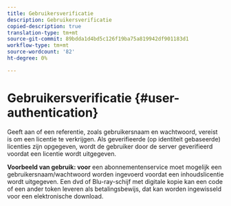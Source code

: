 ```yaml
---
title: Gebruikersverificatie
description: Gebruikersverificatie
copied-description: true
translation-type: tm+mt
source-git-commit: 89bdda1d4bd5c126f19ba75a819942df901183d1
workflow-type: tm+mt
source-wordcount: '82'
ht-degree: 0%

---
```



# Gebruikersverificatie {#user-authentication}

Geeft aan of een referentie, zoals gebruikersnaam en wachtwoord, vereist is om een licentie te verkrijgen. Als geverifieerde (op identiteit gebaseerde) licenties zijn opgegeven, wordt de gebruiker door de server geverifieerd voordat een licentie wordt uitgegeven.

**Voorbeeld van gebruik: voor** een abonnementenservice moet mogelijk een gebruikersnaam/wachtwoord worden ingevoerd voordat een inhoudslicentie wordt uitgegeven. Een dvd of Blu-ray-schijf met digitale kopie kan een code of een ander token leveren als betalingsbewijs, dat kan worden ingewisseld voor een elektronische download.
